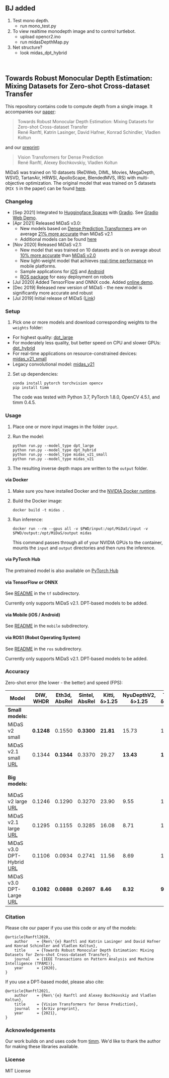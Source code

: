 ## BJ added
1. Test mono depth.
   - run mono_test.py
2. To view realtime monodepth image and to control turtlebot. 
   - upload opencr2.ino  
   - run midasDepthMap.py 
3. Net structure?
   - look midas_dpt_hybrid 
<br>


## Towards Robust Monocular Depth Estimation: Mixing Datasets for Zero-shot Cross-dataset Transfer

This repository contains code to compute depth from a single image. It accompanies our [paper](https://arxiv.org/abs/1907.01341v3):

>Towards Robust Monocular Depth Estimation: Mixing Datasets for Zero-shot Cross-dataset Transfer  
René Ranftl, Katrin Lasinger, David Hafner, Konrad Schindler, Vladlen Koltun


and our [preprint](https://arxiv.org/abs/2103.13413):

> Vision Transformers for Dense Prediction  
> René Ranftl, Alexey Bochkovskiy, Vladlen Koltun


MiDaS was trained on 10 datasets (ReDWeb, DIML, Movies, MegaDepth, WSVD, TartanAir, HRWSI, ApolloScape, BlendedMVS, IRS) with
multi-objective optimization. 
The original model that was trained on 5 datasets  (`MIX 5` in the paper) can be found [here](https://github.com/intel-isl/MiDaS/releases/tag/v2).


### Changelog
* [Sep 2021] Integrated to [Huggingface Spaces](https://huggingface.co/spaces) with [Gradio](https://github.com/gradio-app/gradio). See [Gradio Web Demo](https://huggingface.co/spaces/akhaliq/DPT-Large).
* [Apr 2021] Released MiDaS v3.0:
    - New models based on [Dense Prediction Transformers](https://arxiv.org/abs/2103.13413) are on average [21% more accurate](#Accuracy) than MiDaS v2.1
    - Additional models can be found [here](https://github.com/intel-isl/DPT)
* [Nov 2020] Released MiDaS v2.1:
	- New model that was trained on 10 datasets and is on average about [10% more accurate](#Accuracy) than [MiDaS v2.0](https://github.com/intel-isl/MiDaS/releases/tag/v2)
	- New light-weight model that achieves [real-time performance](https://github.com/intel-isl/MiDaS/tree/master/mobile) on mobile platforms.
	- Sample applications for [iOS](https://github.com/intel-isl/MiDaS/tree/master/mobile/ios) and [Android](https://github.com/intel-isl/MiDaS/tree/master/mobile/android)
	- [ROS package](https://github.com/intel-isl/MiDaS/tree/master/ros) for easy deployment on robots
* [Jul 2020] Added TensorFlow and ONNX code. Added [online demo](http://35.202.76.57/).
* [Dec 2019] Released new version of MiDaS - the new model is significantly more accurate and robust
* [Jul 2019] Initial release of MiDaS ([Link](https://github.com/intel-isl/MiDaS/releases/tag/v1))

### Setup 

1) Pick one or more models and download corresponding weights to the `weights` folder:

- For highest quality: [dpt_large](https://github.com/intel-isl/DPT/releases/download/1_0/dpt_large-midas-2f21e586.pt)
- For moderately less quality, but better speed on CPU and slower GPUs: [dpt_hybrid](https://github.com/intel-isl/DPT/releases/download/1_0/dpt_hybrid-midas-501f0c75.pt)
- For real-time applications on resource-constrained devices: [midas_v21_small](https://github.com/AlexeyAB/MiDaS/releases/download/midas_dpt/midas_v21_small-70d6b9c8.pt)
- Legacy convolutional model: [midas_v21](https://github.com/AlexeyAB/MiDaS/releases/download/midas_dpt/midas_v21-f6b98070.pt)

2) Set up dependencies: 

    ```shell
    conda install pytorch torchvision opencv
    pip install timm
    ```

   The code was tested with Python 3.7, PyTorch 1.8.0, OpenCV 4.5.1, and timm 0.4.5.

    
### Usage

1) Place one or more input images in the folder `input`.

2) Run the model:

    ```shell
    python run.py --model_type dpt_large
    python run.py --model_type dpt_hybrid 
    python run.py --model_type midas_v21_small
    python run.py --model_type midas_v21
    ```

3) The resulting inverse depth maps are written to the `output` folder.


#### via Docker

1) Make sure you have installed Docker and the
   [NVIDIA Docker runtime](https://github.com/NVIDIA/nvidia-docker/wiki/Installation-\(Native-GPU-Support\)).

2) Build the Docker image:

    ```shell
    docker build -t midas .
    ```

3) Run inference:

    ```shell
    docker run --rm --gpus all -v $PWD/input:/opt/MiDaS/input -v $PWD/output:/opt/MiDaS/output midas
    ```

   This command passes through all of your NVIDIA GPUs to the container, mounts the
   `input` and `output` directories and then runs the inference.

#### via PyTorch Hub

The pretrained model is also available on [PyTorch Hub](https://pytorch.org/hub/intelisl_midas_v2/)

#### via TensorFlow or ONNX

See [README](https://github.com/intel-isl/MiDaS/tree/master/tf) in the `tf` subdirectory.

Currently only supports MiDaS v2.1. DPT-based models to be added. 


#### via Mobile (iOS / Android)

See [README](https://github.com/intel-isl/MiDaS/tree/master/mobile) in the `mobile` subdirectory.

#### via ROS1 (Robot Operating System)

See [README](https://github.com/intel-isl/MiDaS/tree/master/ros) in the `ros` subdirectory.

Currently only supports MiDaS v2.1. DPT-based models to be added. 


### Accuracy

Zero-shot error (the lower - the better) and speed (FPS):

| Model |  DIW, WHDR | Eth3d, AbsRel | Sintel, AbsRel | Kitti, δ>1.25 | NyuDepthV2, δ>1.25 | TUM, δ>1.25 | Speed, FPS |
|---|---|---|---|---|---|---|---|
| **Small models:** | | | | | | | iPhone 11 |
| MiDaS v2 small | **0.1248** | 0.1550 | **0.3300** | **21.81** | 15.73 | 17.00 | 0.6 |
| MiDaS v2.1 small [URL]() | 0.1344 | **0.1344** | 0.3370 | 29.27 | **13.43** | **14.53** | 30 |
| | | | | | | |
| **Big models:** | | | | | | | GPU RTX 3090 |
| MiDaS v2 large [URL](https://github.com/intel-isl/MiDaS/releases/download/v2/model-f46da743.pt) | 0.1246 | 0.1290 | 0.3270 | 23.90 | 9.55 | 14.29 | 51 |
| MiDaS v2.1 large [URL](https://github.com/AlexeyAB/MiDaS/releases/download/midas_dpt/midas_v21-f6b98070.pt) | 0.1295 | 0.1155 | 0.3285 | 16.08 | 8.71 | 12.51 | 51 |
| MiDaS v3.0 DPT-Hybrid [URL](https://github.com/intel-isl/DPT/releases/download/1_0/dpt_hybrid-midas-501f0c75.pt) | 0.1106 | 0.0934 | 0.2741 | 11.56 | 8.69 | 10.89 | 46 |
| MiDaS v3.0 DPT-Large [URL](https://github.com/intel-isl/DPT/releases/download/1_0/dpt_large-midas-2f21e586.pt) | **0.1082** | **0.0888** | **0.2697** | **8.46** | **8.32** | **9.97** | 47 |



### Citation

Please cite our paper if you use this code or any of the models:
```
@article{Ranftl2020,
	author    = {Ren\'{e} Ranftl and Katrin Lasinger and David Hafner and Konrad Schindler and Vladlen Koltun},
	title     = {Towards Robust Monocular Depth Estimation: Mixing Datasets for Zero-shot Cross-dataset Transfer},
	journal   = {IEEE Transactions on Pattern Analysis and Machine Intelligence (TPAMI)},
	year      = {2020},
}
```

If you use a DPT-based model, please also cite:

```
@article{Ranftl2021,
	author    = {Ren\'{e} Ranftl and Alexey Bochkovskiy and Vladlen Koltun},
	title     = {Vision Transformers for Dense Prediction},
	journal   = {ArXiv preprint},
	year      = {2021},
}
```

### Acknowledgements

Our work builds on and uses code from [timm](https://github.com/rwightman/pytorch-image-models). 
We'd like to thank the author for making these libraries available.

### License 

MIT License 
